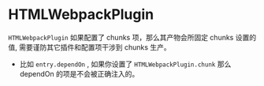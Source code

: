 # HTMLWebpackPlugin

`HTMLWebpackPlugin` 如果配置了 chunks 项，那么其产物会所固定 chunks 设置的值, 需要谨防其它插件和配置项干涉到 chunks 生产。
  + 比如 `entry.dependOn` , 如果你设置了 `HTMLWebpackPlugin.chunk` 那么 dependOn 的项是不会被正确注入的。